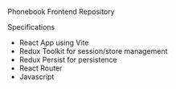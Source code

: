 Phonebook Frontend Repository

Specifications

- React App using Vite
- Redux Toolkit for session/store management
- Redux Persist for persistence
- React Router
- Javascript 
